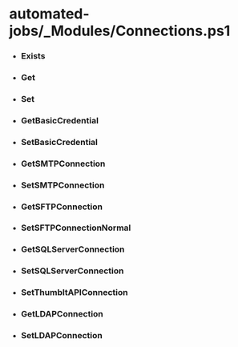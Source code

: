 # automated-jobs/_Modules/Connections.ps1


- ### Exists

- ### Get

- ### Set

- ### GetBasicCredential

- ### SetBasicCredential

- ### GetSMTPConnection

- ### SetSMTPConnection

- ### GetSFTPConnection

- ### SetSFTPConnectionNormal

- ### GetSQLServerConnection

- ### SetSQLServerConnection

- ### SetThumbItAPIConnection

- ### GetLDAPConnection

- ### SetLDAPConnection
